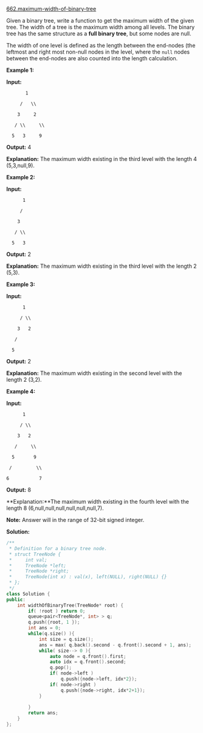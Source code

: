 [662.maximum-width-of-binary-tree](https://leetcode.com/problems/maximum-width-of-binary-tree/)  

Given a binary tree, write a function to get the maximum width of the given tree. The width of a tree is the maximum width among all levels. The binary tree has the same structure as a **full binary tree**, but some nodes are null.

The width of one level is defined as the length between the end-nodes (the leftmost and right most non-null nodes in the level, where the `null` nodes between the end-nodes are also counted into the length calculation.

**Example 1:**

  
**Input:** 
  

  
           1
  
         /   \\
  
        3     2
  
       / \\     \\  
  
      5   3     9 
  

  
**Output:** 4
  
**Explanation:** The maximum width existing in the third level with the length 4 (5,3,null,9).
  

**Example 2:**

  
**Input:** 
  

  
          1
  
         /  
  
        3    
  
       / \\       
  
      5   3     
  

  
**Output:** 2
  
**Explanation:** The maximum width existing in the third level with the length 2 (5,3).
  

**Example 3:**

  
**Input:** 
  

  
          1
  
         / \\
  
        3   2 
  
       /        
  
      5      
  

  
**Output:** 2
  
**Explanation:** The maximum width existing in the second level with the length 2 (3,2).
  

**Example 4:**

  
**Input:** 
  

  
          1
  
         / \\
  
        3   2
  
       /     \\  
  
      5       9 
  
     /         \\
  
    6           7
  
**Output:** 8
  
**Explanation:**The maximum width existing in the fourth level with the length 8 (6,null,null,null,null,null,null,7).
  

  

  

**Note:** Answer will in the range of 32-bit signed integer.  



**Solution:**  

```cpp
/**
 * Definition for a binary tree node.
 * struct TreeNode {
 *     int val;
 *     TreeNode *left;
 *     TreeNode *right;
 *     TreeNode(int x) : val(x), left(NULL), right(NULL) {}
 * };
 */
class Solution {
public:
    int widthOfBinaryTree(TreeNode* root) {
        if( !root ) return 0;
        queue<pair<TreeNode*, int> > q;
        q.push({root, 1 });
        int ans = 0;
        while(q.size() ){
            int size = q.size();
            ans = max( q.back().second - q.front().second + 1, ans);
            while( size--> 0 ){
                auto node = q.front().first;
                auto idx = q.front().second;
                q.pop();
                if( node->left )
                    q.push({node->left, idx*2});
                if( node->right )
                    q.push({node->right, idx*2+1});
            }
            
        }
        return ans;
    }
};
```
      